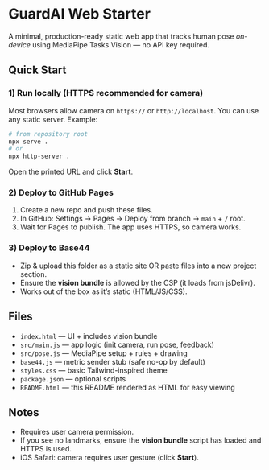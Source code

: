 # GuardAI Web Starter

A minimal, production-ready static web app that tracks human pose *on-device* using MediaPipe Tasks Vision — no API key required.

## Quick Start

### 1) Run locally (HTTPS recommended for camera)
Most browsers allow camera on `https://` or `http://localhost`.
You can use any static server. Example:

```bash
# from repository root
npx serve .
# or
npx http-server .
```

Open the printed URL and click **Start**.

### 2) Deploy to GitHub Pages
1. Create a new repo and push these files.
2. In GitHub: Settings → Pages → Deploy from branch → `main` + `/` root.
3. Wait for Pages to publish. The app uses HTTPS, so camera works.

### 3) Deploy to Base44
- Zip & upload this folder as a static site OR paste files into a new project section.
- Ensure the **vision bundle** is allowed by the CSP (it loads from jsDelivr).
- Works out of the box as it’s static (HTML/JS/CSS).

## Files
- `index.html` — UI + includes vision bundle
- `src/main.js` — app logic (init camera, run pose, feedback)
- `src/pose.js` — MediaPipe setup + rules + drawing
- `base44.js` — metric sender stub (safe no-op by default)
- `styles.css` — basic Tailwind-inspired theme
- `package.json` — optional scripts
- `README.html` — this README rendered as HTML for easy viewing

## Notes
- Requires user camera permission.
- If you see no landmarks, ensure the **vision bundle** script has loaded and HTTPS is used.
- iOS Safari: camera requires user gesture (click **Start**).

